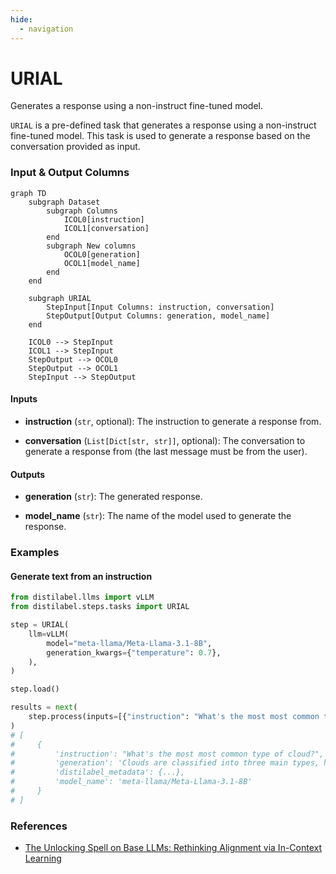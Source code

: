 ```yaml
---
hide:
  - navigation
---
```

# URIAL

Generates a response using a non-instruct fine-tuned model.



`URIAL` is a pre-defined task that generates a response using a non-instruct fine-tuned
    model. This task is used to generate a response based on the conversation provided as
    input.








### Input & Output Columns

``` mermaid
graph TD
	subgraph Dataset
		subgraph Columns
			ICOL0[instruction]
			ICOL1[conversation]
		end
		subgraph New columns
			OCOL0[generation]
			OCOL1[model_name]
		end
	end

	subgraph URIAL
		StepInput[Input Columns: instruction, conversation]
		StepOutput[Output Columns: generation, model_name]
	end

	ICOL0 --> StepInput
	ICOL1 --> StepInput
	StepOutput --> OCOL0
	StepOutput --> OCOL1
	StepInput --> StepOutput

```


#### Inputs


- **instruction** (`str`, optional): The instruction to generate a response from.

- **conversation** (`List[Dict[str, str]]`, optional): The conversation to generate  a response from (the last message must be from the user).




#### Outputs


- **generation** (`str`): The generated response.

- **model_name** (`str`): The name of the model used to generate the response.





### Examples


#### Generate text from an instruction
```python
from distilabel.llms import vLLM
from distilabel.steps.tasks import URIAL

step = URIAL(
    llm=vLLM(
        model="meta-llama/Meta-Llama-3.1-8B",
        generation_kwargs={"temperature": 0.7},
    ),
)

step.load()

results = next(
    step.process(inputs=[{"instruction": "What's the most most common type of cloud?"}])
)
# [
#     {
#         'instruction': "What's the most most common type of cloud?",
#         'generation': 'Clouds are classified into three main types, high, middle, and low. The most common type of cloud is the middle cloud.',
#         'distilabel_metadata': {...},
#         'model_name': 'meta-llama/Meta-Llama-3.1-8B'
#     }
# ]
```




### References

- [The Unlocking Spell on Base LLMs: Rethinking Alignment via In-Context Learning](https://arxiv.org/abs/2312.01552)


